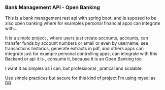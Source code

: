 ### Bank Management API - Open Banking

This is a bank management rest api with spring boot, and is suposed to be also open banking where for examples personal financial apps can integrate with...

It is a simple project , where users just create accounts, accounts, can transfer funds by account numbers or email or even by username, see transactions historics, generate extracts in pdf, and others apps can integrate just for example personal controlling apps, can integrate with this Backend or api it is , consume it, because it is an Open Banking too.

I want it as simples as i can, but professional , pratical  and scalable.


Use simple practices but secure for this kind of project
I'm using mysql as DB
